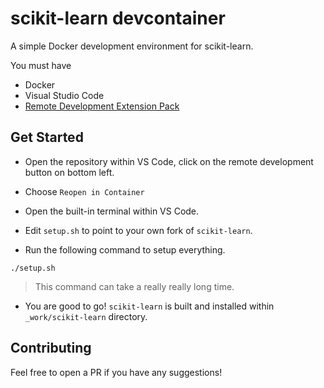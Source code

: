 # scikit-learn devcontainer

A simple Docker development environment for scikit-learn.

You must have

* Docker
* Visual Studio Code
* [Remote Development Extension Pack](https://marketplace.visualstudio.com/items?itemName=ms-vscode-remote.vscode-remote-extensionpack)

## Get Started

* Open the repository within VS Code, click on the remote development button on bottom left.

* Choose `Reopen in Container`

* Open the built-in terminal within VS Code.

* Edit `setup.sh` to point to your own fork of `scikit-learn`.

* Run the following command to setup everything.

```
./setup.sh
```

> This command can take a really really long time.

* You are good to go! `scikit-learn` is built and installed within `_work/scikit-learn` directory.

## Contributing

Feel free to open a PR if you have any suggestions!